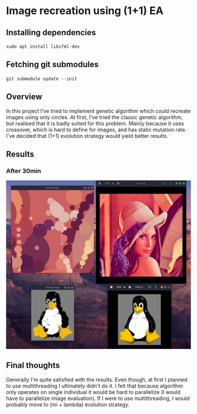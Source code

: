 # Image recreation using (1+1) EA
## Installing dependencies
```
sudo apt install libsfml-dev
```
## Fetching git submodules
```
git submodule update --init
```
## Overview
In this project I've tried to implement genetic algorithm which could recreate images using only
circles.
At first, I've tried the classic genetic algorithm, but realised that it is badly suited for this problem.
Mainly because it uses crossover, which is hard to define for images, and has static mutation rate.
I've decided that (1+1) evolution strategy would yield better results.

## Results
### After 30min
![](res/results_30min.png)

## Final thoughts
Generally I'm quite satisfied with the results. Even though, at first I planned to use multithreading
I ultimately didn't do it. I felt that because algorithm only operates on single individual
it would be hard to parallelize (I would have to parallelize image evaluation).
If I were to use multithreading, I would probably move to (mi + lambda) evolution strategy.



